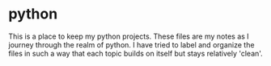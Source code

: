# python
This is a place to keep my python projects. These files are my notes as I journey through the realm of python. I have tried to label and organize the files in such a way that each topic builds on itself but stays relatively 'clean'.
